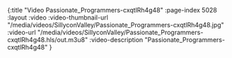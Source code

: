 {:title "Video Passionate_Programmers-cxqtlRh4g48" :page-index 5028 :layout :video :video-thumbnail-url "/media/videos/SillyconValley/Passionate_Programmers-cxqtlRh4g48.jpg" :video-url "/media/videos/SillyconValley/Passionate_Programmers-cxqtlRh4g48.hls/out.m3u8" :video-description "Passionate_Programmers-cxqtlRh4g48" }
